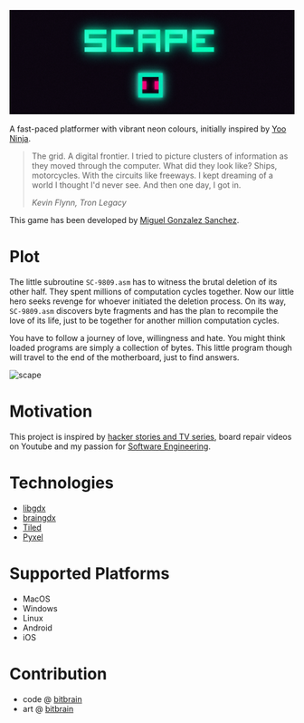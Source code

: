 ![scape](scape.png)

A fast-paced platformer with vibrant neon colours, initially inspired by [Yoo Ninja](https://yoo-ninja-free.en.uptodown.com/android).
>  The grid. A digital frontier. I tried to picture clusters of information as they moved through the computer. What did they look like? Ships, motorcycles. With the circuits like freeways. I kept dreaming of a world I thought I'd never see. And then one day, I got in.
>
> *Kevin Flynn, Tron Legacy*

This game has been developed by [Miguel Gonzalez Sanchez](https://bitbrain.github.io).

# Plot

The little subroutine `SC-9809.asm` has to witness the brutal deletion of its other half. They spent millions of computation cycles together. Now our little hero seeks revenge for whoever initiated the deletion process. On its way, `SC-9809.asm` discovers byte fragments and has the plan to recompile the love of its life, just to be together for another million computation cycles.

You have to follow a journey of love, willingness and hate. You might think loaded programs are simply a collection of bytes. This little program though will travel to the end of the motherboard, just to find answers.

![scape](https://bitbrain.github.io/public/media/scape-animation-style.gif)

# Motivation

This project is inspired by [hacker stories and TV series](https://en.wikipedia.org/wiki/Mr._Robot), board repair videos on Youtube and my passion for [Software Engineering](https://en.wikipedia.org/wiki/Software_engineering).

# Technologies

* [libgdx](https://libgdx.badlogicgames.com)
* [braingdx](https://github.com/bitbrain/braingdx)
* [Tiled](https://www.mapeditor.org)
* [Pyxel](https://pyxeledit.com)

# Supported Platforms

* MacOS
* Windows
* Linux
* Android
* iOS

# Contribution

- code @ [bitbrain](https://twitter.com/bitbrain_)
- art @ [bitbrain](https://twitter.com/bitbrain_)
